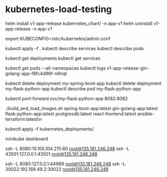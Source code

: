 # kubernetes-load-testing

helm install v1-app-release kubernetes_chart/ -n app-v1
helm uninstall v1-app-release -n app-v1


export KUBECONFIG=/etc/kubernetes/admin.conf

kubectl apply -f .
kubectl describe services
kubectl describe pods 

kubectl get deployments
kubectl get services

kubectl get pods --all-namespaces
kubectl logs v1-app-release-gin-golang-app-f8fc4d96f-n9nqt


kubectl delete deployment my-spring-boot-app
kubectl delete deployment my-flask-python-app
kubectl describe pod my-flask-python-app

kubectl port-forward svc/my-flask-python-app 8082:8082

./build_and_load_images.sh spring-boot-app:latest gin-golang-app:latest flask-python-app:latest postgresdb:latest react-frontend:latest ansible-terraform:latest\n

kubectl apply -f kubernetes_deployments/

minikube dashboard

ssh -L 8080:10.105.104.215:80 root@135.181.246.248
ssh -L 43501:127.0.0.1:43501 root@135.181.246.248

ssh -L 8080:127.0.0.1:44989 root@135.181.246.248
ssh -L 30022:192.168.49.2:30022 root@135.181.246.248
